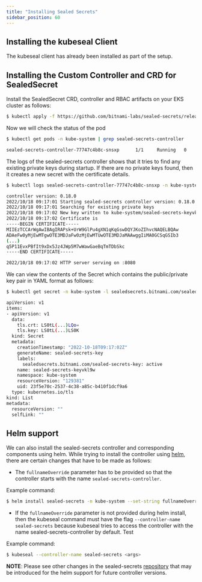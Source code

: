 ```yaml
---
title: "Installing Sealed Secrets"
sidebar_position: 60
---
```


## Installing the kubeseal Client

The kubeseal client has already been installed as part of the setup.

## Installing the Custom Controller and CRD for SealedSecret

Install the SealedSecret CRD, controller and RBAC artifacts on your EKS cluster as follows:

```bash
$ kubectl apply -f https://github.com/bitnami-labs/sealed-secrets/releases/download/v0.18.0/controller.yaml
```

Now we will check the status of the pod

```bash
$ kubectl get pods -n kube-system | grep sealed-secrets-controller

sealed-secrets-controller-77747c4b8c-snsxp      1/1     Running   0          5s
```
The logs of the sealed-secrets controller shows that it tries to find any existing private keys during startup. If there are no private keys found, then it creates a new secret with the certificate details.

```bash test=false
$ kubectl logs sealed-secrets-controller-77747c4b8c-snsxp -n kube-system

controller version: 0.18.0
2022/10/18 09:17:01 Starting sealed-secrets controller version: 0.18.0
2022/10/18 09:17:01 Searching for existing private keys
2022/10/18 09:17:02 New key written to kube-system/sealed-secrets-keyvkl9w
2022/10/18 09:17:02 Certificate is 
-----BEGIN CERTIFICATE-----
MIIEzTCCArWgAwIBAgIRAPsk+UrW9GlPu4gXN1qKqGswDQYJKoZIhvcNAQELBQAw
ADAeFw0yMjEwMTgwOTE3MDJaFw0zMjEwMTUwOTE3MDJaMAAwggIiMA0GCSqGSIb3
(...)
q5P11EvxPBfIt9xDx5Jz4JWp5M7wWawGaeBqTmTDbSkc
-----END CERTIFICATE-----

2022/10/18 09:17:02 HTTP server serving on :8080
```

We can view the contents of the Secret which contains the public/private key pair in YAML format as follows:

```bash
$ kubectl get secret -n kube-system -l sealedsecrets.bitnami.com/sealed-secrets-key -o yaml

apiVersion: v1
items:
- apiVersion: v1
  data:
    tls.crt: LS0tL(...)LQo=
    tls.key: LS0tL(...)LS0K
  kind: Secret
  metadata:
    creationTimestamp: "2022-10-18T09:17:02Z"
    generateName: sealed-secrets-key
    labels:
      sealedsecrets.bitnami.com/sealed-secrets-key: active
    name: sealed-secrets-keyvkl9w
    namespace: kube-system
    resourceVersion: "129381"
    uid: 23f5e70c-2537-4c38-a85c-b410f1dcf9a6
  type: kubernetes.io/tls
kind: List
metadata:
  resourceVersion: ""
  selfLink: ""
```

## Helm support

We can also install the sealed-secrets controller and corresponding components using helm. While trying to install the controller using [helm](https://github.com/bitnami-labs/sealed-secrets#helm-chart), there are certain changes that have to be made as follows:

* The `fullnameOverride` parameter has to be provided so that the controller starts with the name `sealed-secrets-controller`.

Example command:
```bash test=false
$ helm install sealed-secrets -n kube-system --set-string fullnameOverride=sealed-secrets-controller sealed-secrets/sealed-secrets
```
* If the `fullnameOverride` parameter is not provided during helm install, then the kubeseal command must have the flag `--controller-name sealed-secrets` because kubeseal tries to access the controller with the name sealed-secrets-controller by default. Test

Example command:
```bash test=false
$ kubeseal --controller-name sealed-secrets <args>
```


**NOTE**: Please see other changes in the sealed-secrets [repository](https://github.com/bitnami-labs/sealed-secrets) that may be introduced for the helm support for future controller versions.